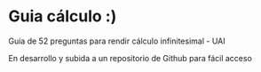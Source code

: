 <h1>  Guia cálculo  :) </h1>

<p> Guia de 52 preguntas para rendir cálculo infinitesimal - UAI </p>
<p> En desarrollo y subida a un repositorio de Github para fácil acceso </p>
